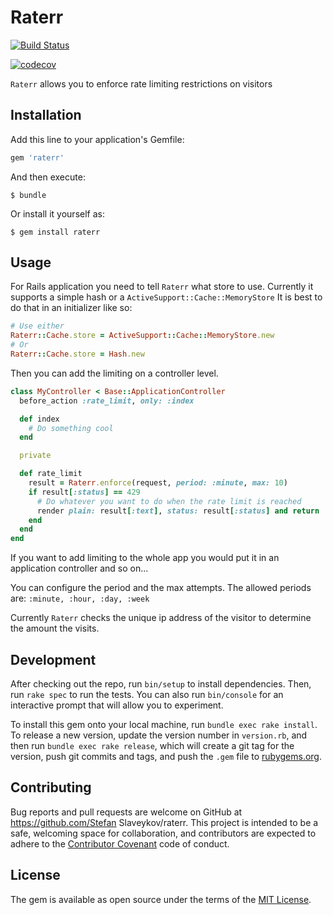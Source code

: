 # Raterr
[![Build Status](https://travis-ci.org/wizardone/raterr.svg?branch=master)](https://travis-ci.org/wizardone/raterr)

[![codecov](https://codecov.io/gh/wizardone/raterr/branch/master/graph/badge.svg)](https://codecov.io/gh/wizardone/raterr)

`Raterr` allows you to enforce rate limiting restrictions on visitors

## Installation

Add this line to your application's Gemfile:

```ruby
gem 'raterr'
```

And then execute:

    $ bundle

Or install it yourself as:

    $ gem install raterr

## Usage
For Rails application you need to tell `Raterr` what store to use.
Currently it supports a simple hash or a `ActiveSupport::Cache::MemoryStore`
It is best to do that in an initializer like so:
```ruby
# Use either
Raterr::Cache.store = ActiveSupport::Cache::MemoryStore.new
# Or
Raterr::Cache.store = Hash.new
```

Then you can add the limiting on a controller level.
```ruby
class MyController < Base::ApplicationController
  before_action :rate_limit, only: :index

  def index
    # Do something cool
  end

  private

  def rate_limit
    result = Raterr.enforce(request, period: :minute, max: 10)
    if result[:status] == 429
      # Do whatever you want to do when the rate limit is reached
      render plain: result[:text], status: result[:status] and return
    end
  end
end
```
If you want to add limiting to the whole app you would put it in an
application controller and so on...

You can configure the period and the max attempts. The allowed periods
are: `:minute, :hour, :day, :week`

Currently `Raterr` checks the unique ip address of the visitor to
determine the amount the visits.
## Development

After checking out the repo, run `bin/setup` to install dependencies. Then, run `rake spec` to run the tests. You can also run `bin/console` for an interactive prompt that will allow you to experiment.

To install this gem onto your local machine, run `bundle exec rake install`. To release a new version, update the version number in `version.rb`, and then run `bundle exec rake release`, which will create a git tag for the version, push git commits and tags, and push the `.gem` file to [rubygems.org](https://rubygems.org).

## Contributing

Bug reports and pull requests are welcome on GitHub at https://github.com/Stefan Slaveykov/raterr. This project is intended to be a safe, welcoming space for collaboration, and contributors are expected to adhere to the [Contributor Covenant](http://contributor-covenant.org) code of conduct.


## License

The gem is available as open source under the terms of the [MIT License](http://opensource.org/licenses/MIT).

